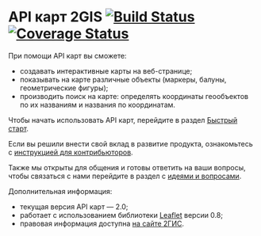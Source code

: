 API карт 2GIS [![Build Status](https://travis-ci.org/2gis/mapsapi.svg?branch=master)](https://travis-ci.org/2gis/mapsapi) [![Coverage Status](https://img.shields.io/coveralls/2gis/mapsapi.svg?branch=master&service=github)](https://coveralls.io/r/2gis/mapsapi)
====

При помощи API карт вы сможете:
* создавать интерактивные карты на веб-странице;
* показывать на карте различные объекты (маркеры, балуны, геометрические фигуры);
* производить поиск на карте: определять координаты геообъектов по их названиям и названия по координатам.

Чтобы начать использовать API карт, перейдите в раздел [Быстрый старт](http://api.2gis.ru/doc/maps/quickstart/).

Если вы решили внести свой вклад в развитие продукта, ознакомьтесь с [инструкцией для контрибьюторов](https://github.com/2gis/maps-api-2.0/blob/master/CONTRIBUTING.md).

Также мы открыты для общения и готовы ответить на ваши вопросы, чтобы связаться с нами перейдите в раздел с [идеями и вопросами](https://api2gis.uservoice.com).

Дополнительная информация:
* текущая версия API карт — 2.0;
* работает с использованием библиотеки [Leaflet](http://leafletjs.com) версии 0.8;
* правовая информация доступна [на сайте 2ГИС](http://law.2gis.ru/api-rules/#kart2).
